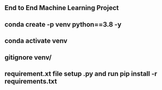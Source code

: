## End to End Machine Learning Project
## conda create -p venv python==3.8 -y
## conda activate venv
## gitignore venv/
## requirement.xt file setup .py and run pip install -r requirements.txt